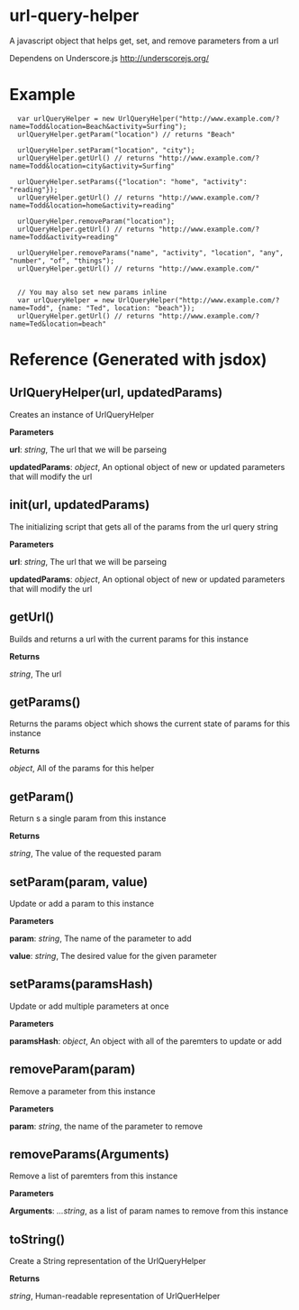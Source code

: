url-query-helper
================

A javascript object that helps get, set, and remove parameters from a url

Dependens on Underscore.js http://underscorejs.org/

Example
=======
```
  var urlQueryHelper = new UrlQueryHelper("http://www.example.com/?name=Todd&location=Beach&activity=Surfing");
  urlQueryHelper.getParam("location") // returns "Beach"

  urlQueryHelper.setParam("location", "city");
  urlQueryHelper.getUrl() // returns "http://www.example.com/?name=Todd&location=city&activity=Surfing"

  urlQueryHelper.setParams({"location": "home", "activity": "reading"});
  urlQueryHelper.getUrl() // returns "http://www.example.com/?name=Todd&location=home&activity=reading"

  urlQueryHelper.removeParam("location");
  urlQueryHelper.getUrl() // returns "http://www.example.com/?name=Todd&activity=reading"

  urlQueryHelper.removeParams("name", "activity", "location", "any", "number", "of", "things");
  urlQueryHelper.getUrl() // returns "http://www.example.com/"


  // You may also set new params inline
  var urlQueryHelper = new UrlQueryHelper("http://www.example.com/?name=Todd", {name: "Ted", location: "beach"});
  urlQueryHelper.getUrl() // returns "http://www.example.com/?name=Ted&location=beach"
```

Reference (Generated with jsdox)
===============================

UrlQueryHelper(url, updatedParams)
----------------------------------
Creates an instance of UrlQueryHelper



**Parameters**

**url**:  *string*,  The url that we will be parseing

**updatedParams**:  *object*,  An optional object of new or updated parameters that will modify the url

init(url, updatedParams)
------------------------
The initializing script that gets all of the params from the url query string



**Parameters**

**url**:  *string*,  The url that we will be parseing

**updatedParams**:  *object*,  An optional object of new or updated parameters that will modify the url

getUrl()
--------
Builds and returns a url with the current params for this instance



**Returns**

*string*,  The url

getParams()
-----------
Returns the params object which shows the current state of params for this instance



**Returns**

*object*,  All of the params for this helper

getParam()
----------
Return s a single param from this instance



**Returns**

*string*,  The value of the requested param

setParam(param, value)
----------------------
Update or add a param to this instance



**Parameters**

**param**:  *string*,  The name of the parameter to add

**value**:  *string*,  The desired value for the given parameter

setParams(paramsHash)
---------------------
Update or add multiple parameters at once



**Parameters**

**paramsHash**:  *object*,  An object with all of the paremters to update or add

removeParam(param)
------------------
Remove a parameter from this instance



**Parameters**

**param**:  *string*,  the name of the parameter to remove

removeParams(Arguments)
-----------------------
Remove a list of paremters from this instance



**Parameters**

**Arguments**:  *...string*,  as a list of param names to remove from this instance

toString()
----------
Create a String representation of the UrlQueryHelper



**Returns**

*string*,  Human-readable representation of UrlQuerHelper

